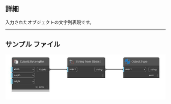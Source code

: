 ## 詳細
入力されたオブジェクトの文字列表現です。
___
## サンプル ファイル

![String from Object](./CoreNodeModels.FromObject_img.jpg)

